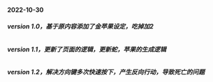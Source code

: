 #### **2022-10-30** 

###### **version 1.0，基于原内容添加了金苹果设定，吃掉加2**

###### **version 1.1，更新了页面的逻辑，更新蛇，苹果的生成逻辑**

###### **version 1.2，解决方向键多次快速按下，产生反向行动，导致死亡的问题**